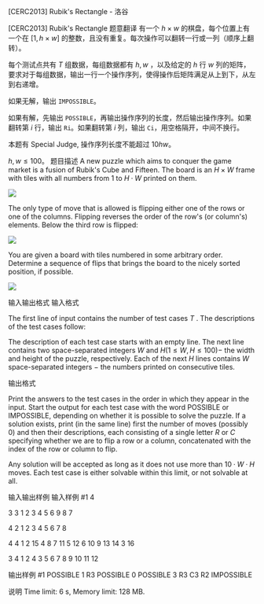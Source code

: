 



[CERC2013] Rubik's Rectangle - 洛谷














[CERC2013] Rubik's Rectangle
题意翻译
有一个 $h\times w$ 的棋盘，每个位置上有一个在 $[1,h\times w]$ 的整数，且没有重复。每次操作可以翻转一行或一列（顺序上翻转）。

每个测试点共有 $T$ 组数据，每组数据都有 $h,w$ ，以及给定的 $h$ 行 $w$ 列的矩阵，要求对于每组数据，输出一行一个操作序列，使得操作后矩阵满足从上到下，从左到右递增。

如果无解，输出 `IMPOSSIBLE`。

如果有解，先输出 `POSSIBLE`，再输出操作序列的长度，然后输出操作序列。如果翻转第 $i$ 行，输出 `Ri`。如果翻转第 $i$ 列，输出 `Ci`，用空格隔开，中间不换行。

本题有 Special Judge, 操作序列长度不能超过 $10hw$。

$h,w \le 100$。
题目描述
A new puzzle which aims to conquer the game market is a fusion of Rubik's Cube and Fifteen. The board is an $H \times W$ frame with tiles with all numbers from $1$ to $H · W$ printed on them.

![](/upload/images2/rubik1.png)

The only type of move that is allowed is flipping either one of the rows or one of the columns. Flipping reverses the order of the row's (or column's) elements. Below the third row is flipped:

![](/upload/images2/rubik2.png)

You are given a board with tiles numbered in some arbitrary order. Determine a sequence of flips that brings the board to the nicely sorted position, if possible.

![](/upload/images2/rubik3.png)


输入输出格式
输入格式

The first line of input contains the number of test cases $T$ . The descriptions of the test cases follow:

The description of each test case starts with an empty line. The next line contains two space-separated integers $W$ and $H (1 \leq W,H \leq 100) -$ the width and height of the puzzle, respectively. Each of the next $H$ lines contains $W$ space-separated integers $-$ the numbers printed on consecutive tiles.


输出格式

Print the answers to the test cases in the order in which they appear in the input. Start the output for each test case with the word POSSIBLE or IMPOSSIBLE, depending on whether it is possible to solve the puzzle. If a solution exists, print (in the same line) first the number of moves (possibly $0$) and then their descriptions, each consisting of a single letter $R$ or $C$ specifying whether we are to flip a row or a column, concatenated with the index of the row or column to flip.

Any solution will be accepted as long as it does not use more than $10 · W · H$ moves. Each test case is either solvable within this limit, or not solvable at all.


输入输出样例
输入样例 #1
4

3 3
1 2 3
4 5 6
9 8 7

4 2
1 2 3 4
5 6 7 8

4 4
1 2 15 4
8 7 11 5
12 6 10 9
13 14 3 16

3 4
1 2 4
3 5 6
7 8 9
10 11 12

输出样例 #1
POSSIBLE 1 R3
POSSIBLE 0
POSSIBLE 3 R3 C3 R2
IMPOSSIBLE

说明
Time limit: 6 s, Memory limit: 128 MB. 








